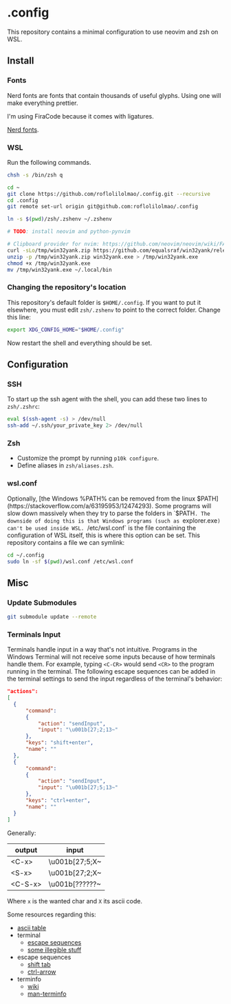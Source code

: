 # .config

This repository contains a minimal configuration to use neovim and zsh on WSL.

## Install

### Fonts

Nerd fonts are fonts that contain thousands of useful glyphs. Using one will
make everything prettier.

I'm using FiraCode because it comes with ligatures.

[Nerd fonts](https://www.nerdfonts.com/font-downloads).

### WSL

Run the following commands.

```zsh
chsh -s /bin/zsh q

cd ~
git clone https://github.com/roflolilolmao/.config.git --recursive
cd .config
git remote set-url origin git@github.com:roflolilolmao/.config

ln -s $(pwd)/zsh/.zshenv ~/.zshenv

# TODO: install neovim and python-pynvim

# Clipboard provider for nvim: https://github.com/neovim/neovim/wiki/FAQ#how-to-use-the-windows-clipboard-from-wsl
curl -sLo/tmp/win32yank.zip https://github.com/equalsraf/win32yank/releases/download/v0.0.4/win32yank-x64.zip
unzip -p /tmp/win32yank.zip win32yank.exe > /tmp/win32yank.exe
chmod +x /tmp/win32yank.exe
mv /tmp/win32yank.exe ~/.local/bin
```

### Changing the repository's location

This repository's default folder is `$HOME/.config`. If you want to put it
elsewhere, you must edit `zsh/.zshenv` to point to the correct folder. Change
this line:

```zsh
export XDG_CONFIG_HOME="$HOME/.config"
```

Now restart the shell and everything should be set.

## Configuration

### SSH

To start up the ssh agent with the shell, you can add these two lines to
`zsh/.zshrc`:

```zsh
eval $(ssh-agent -s) > /dev/null
ssh-add ~/.ssh/your_private_key 2> /dev/null
```

### Zsh

- Customize the prompt by running `p10k configure`.
- Define aliases in `zsh/aliases.zsh`.

### wsl.conf

Optionally, [the Windows %PATH% can be removed from the linux
$PATH](https://stackoverflow.com/a/63195953/12474293). Some programs will slow
down massively when they try to parse the folders in `$PATH`. The downside of
doing this is that Windows programs (such as `explorer.exe`) can't be used
inside WSL. `/etc/wsl.conf` is the file containing the configuration of WSL
itself, this is where this option can be set. This repository contains a file
we can symlink:

```zsh
cd ~/.config
sudo ln -sf $(pwd)/wsl.conf /etc/wsl.conf
```

## Misc

### Update Submodules

```zsh
git submodule update --remote
```

### Terminals Input

Terminals handle input in a way that's not intuitive. Programs in the Windows
Terminal will not receive some inputs because of how terminals handle them. For
example, typing `<C-CR>` would send `<CR>` to the program running in the
terminal. The following escape sequences can be added in the terminal settings
to send the input regardless of the terminal's behavior:

```json
"actions":
[
  {
      "command":
      {
          "action": "sendInput",
          "input": "\u001b[27;2;13~"
      },
      "keys": "shift+enter",
      "name": ""
  },
  {
      "command":
      {
          "action": "sendInput",
          "input": "\u001b[27;5;13~"
      },
      "keys": "ctrl+enter",
      "name": ""
  }
]
```

Generally:

| output | input |
| -- | -- |
| \<C-x> | \u001b[27;5;X~ |
| \<S-x> | \u001b[27;2;X~ |
| \<C-S-x> | \u001b[??????~ |

Where `x` is the wanted char and `X` its ascii code.

Some resources regarding this:

- [ascii table](https://www.asciitable.com/)
- terminal
  - [escape sequences](https://github.com/microsoft/terminal/pull/8330)
  - [some illegible stuff](https://github.com/microsoft/terminal/issues/8931)
- escape sequences
  - [shift tab](https://unix.stackexchange.com/questions/238406/why-does-shift-tab-result-in-escape-in-the-terminal)
  - [ctrl-arrow](https://stackoverflow.com/questions/7767702/what-is-terminal-escape-sequence-for-ctrl-arrow-left-right-in-term-linu)
- terminfo
  - [wiki](https://en.wikipedia.org/wiki/Terminfo)
  - [man-terminfo](https://www.man7.org/linux/man-pages/man5/terminfo.5.html)
